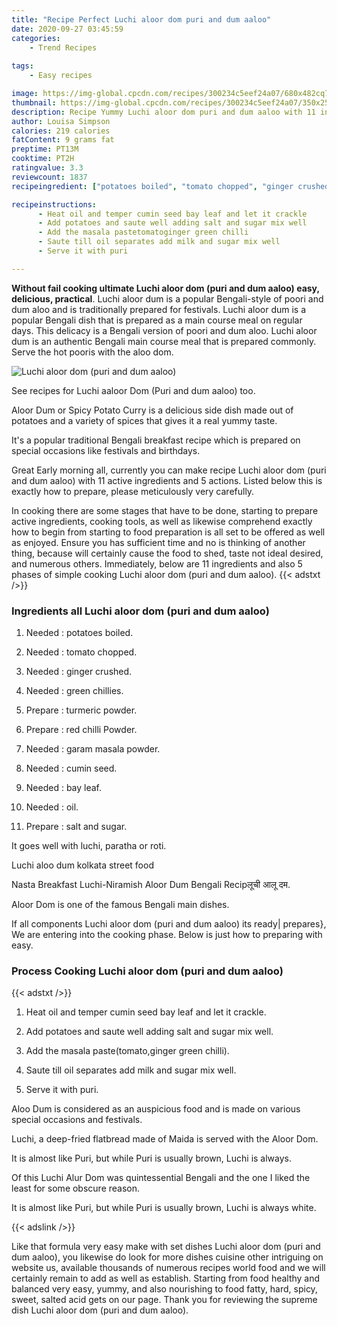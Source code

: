 ```yaml
---
title: "Recipe Perfect Luchi aloor dom puri and dum aaloo"
date: 2020-09-27 03:45:59
categories:
    - Trend Recipes
    
tags:
    - Easy recipes

image: https://img-global.cpcdn.com/recipes/300234c5eef24a07/680x482cq70/luchi-aloor-dom-puri-and-dum-aaloo-recipe-main-photo.jpg
thumbnail: https://img-global.cpcdn.com/recipes/300234c5eef24a07/350x250cq70/luchi-aloor-dom-puri-and-dum-aaloo-recipe-main-photo.jpg
description: Recipe Yummy Luchi aloor dom puri and dum aaloo with 11 ingredients and 5 stages of easy cooking.
author: Louisa Simpson
calories: 219 calories
fatContent: 9 grams fat
preptime: PT13M
cooktime: PT2H
ratingvalue: 3.3
reviewcount: 1837
recipeingredient: ["potatoes boiled", "tomato chopped", "ginger crushed", "green chillies", "turmeric powder", "red chilli Powder", "garam masala powder", "cumin seed", "bay leaf", "oil", "salt and sugar"]

recipeinstructions: 
      - Heat oil and temper cumin seed bay leaf and let it crackle 
      - Add potatoes and saute well adding salt and sugar mix well 
      - Add the masala pastetomatoginger green chilli 
      - Saute till oil separates add milk and sugar mix well 
      - Serve it with puri

---
```




**Without fail cooking ultimate Luchi aloor dom (puri and dum aaloo) easy, delicious, practical**. Luchi aloor dum is a popular Bengali-style of poori and dum aloo and is traditionally prepared for festivals. Luchi aloor dum is a popular Bengali dish that is prepared as a main course meal on regular days. This delicacy is a Bengali version of poori and dum aloo. Luchi aloor dum is an authentic Bengali main course meal that is prepared commonly. Serve the hot pooris with the aloo dom.


![Luchi aloor dom (puri and dum aaloo)](https://img-global.cpcdn.com/recipes/300234c5eef24a07/680x482cq70/luchi-aloor-dom-puri-and-dum-aaloo-recipe-main-photo.jpg "Luchi aloor dom (puri and dum aaloo)")



See recipes for Luchi aaloor Dom (Puri and dum aaloo) too.

Aloor Dum or Spicy Potato Curry is a delicious side dish made out of potatoes and a variety of spices that gives it a real yummy taste.

It&#39;s a popular traditional Bengali breakfast recipe which is prepared on special occasions like festivals and birthdays.


Great Early morning all, currently you can make recipe Luchi aloor dom (puri and dum aaloo) with 11 active ingredients and 5 actions. Listed below this is exactly how to prepare, please meticulously very carefully.

In cooking there are some stages that have to be done, starting to prepare active ingredients, cooking tools, as well as likewise comprehend exactly how to begin from starting to food preparation is all set to be offered as well as enjoyed. Ensure you has sufficient time and no is thinking of another thing, because will certainly cause the food to shed, taste not ideal desired, and numerous others. Immediately, below are 11 ingredients and also 5 phases of simple cooking Luchi aloor dom (puri and dum aaloo).
{{< adstxt />}}

### Ingredients all Luchi aloor dom (puri and dum aaloo)


1. Needed  : potatoes boiled.

1. Needed  : tomato chopped.

1. Needed  : ginger crushed.

1. Needed  : green chillies.

1. Prepare  : turmeric powder.

1. Prepare  : red chilli Powder.

1. Needed  : garam masala powder.

1. Needed  : cumin seed.

1. Needed  : bay leaf.

1. Needed  : oil.

1. Prepare  : salt and sugar.


It goes well with luchi, paratha or roti.

Luchi aloo dum kolkata street food

Nasta Breakfast Luchi-Niramish Aloor Dum Bengali Recipलूची आलू दम.

Aloor Dom is one of the famous Bengali main dishes.


If all components Luchi aloor dom (puri and dum aaloo) its ready| prepares}, We are entering into the cooking phase. Below is just how to preparing with easy.

### Process Cooking Luchi aloor dom (puri and dum aaloo)

{{< adstxt />}}


1. Heat oil and temper cumin seed bay leaf and let it crackle.



1. Add potatoes and saute well adding salt and sugar mix well.



1. Add the masala paste(tomato,ginger green chilli).



1. Saute till oil separates add milk and sugar mix well.



1. Serve it with puri.




Aloo Dum is considered as an auspicious food and is made on various special occasions and festivals.

Luchi, a deep-fried flatbread made of Maida is served with the Aloor Dom.

It is almost like Puri, but while Puri is usually brown, Luchi is always.

Of this Luchi Alur Dom was quintessential Bengali and the one I liked the least for some obscure reason.

It is almost like Puri, but while Puri is usually brown, Luchi is always white.


{{< adslink />}}

Like that formula very easy make with set dishes Luchi aloor dom (puri and dum aaloo), you likewise do look for more dishes cuisine other intriguing on website us, available thousands of numerous recipes world food and we will certainly remain to add as well as establish. Starting from food healthy and balanced very easy, yummy, and also nourishing to food fatty, hard, spicy, sweet, salted acid gets on our page. Thank you for reviewing the supreme dish Luchi aloor dom (puri and dum aaloo).
